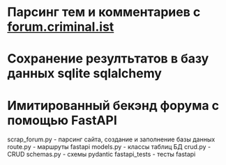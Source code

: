 # Парсинг тем и комментариев с [forum.criminal.ist](https://forum.criminal.ist/)
# Сохранение резултьтатов в базу данных sqlite sqlalchemy
# Имитированный бекэнд форума с помощью FastAPI 

scrap_forum.py - парсинг сайта, создание и заполнение базы данных
route.py - маршруты fastapi 
models.py - классы таблиц БД
crud.py - CRUD
schemas.py - схемы pydantic
fastapi_tests - тесты fastapi
